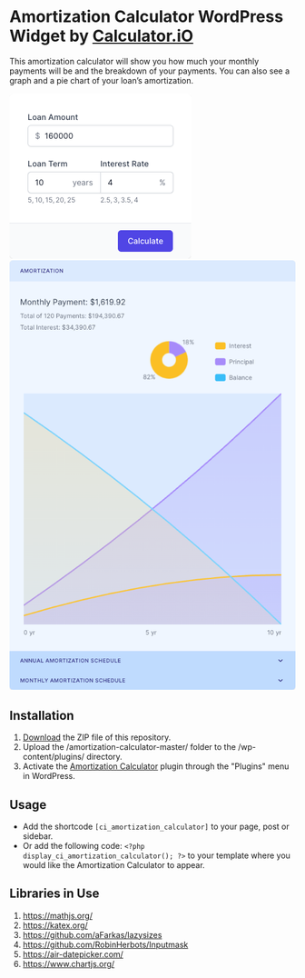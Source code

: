 # Amortization Calculator WordPress Widget by [Calculator.iO](https://www.calculator.io/ "Calculator.iO Homepage")

This amortization calculator will show you how much your monthly payments will be and the breakdown of your payments. You can also see a graph and a pie chart of your loan’s amortization.

![Amortization Calculator Input Form](/assets/images/screenshot-1.png "Amortization Calculator Input Form")
![Amortization Calculator Calculation Results](/assets/images/screenshot-2.png "Amortization Calculator Calculation Results")

## Installation

1. [Download](https://github.com/pub-calculator-io/age-calculator/archive/refs/heads/master.zip) the ZIP file of this repository.
2. Upload the /amortization-calculator-master/ folder to the /wp-content/plugins/ directory.
3. Activate the [Amortization Calculator](https://www.calculator.io/amortization-calculator/ "Amortization Calculator Homepage") plugin through the "Plugins" menu in WordPress.

## Usage
* Add the shortcode `[ci_amortization_calculator]` to your page, post or sidebar.
* Or add the following code: `<?php display_ci_amortization_calculator(); ?>` to your template where you would like the Amortization Calculator to appear.

## Libraries in Use
1. https://mathjs.org/
2. https://katex.org/
3. https://github.com/aFarkas/lazysizes
4. https://github.com/RobinHerbots/Inputmask
5. https://air-datepicker.com/
6. https://www.chartjs.org/
